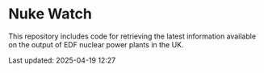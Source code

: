 # Nuke Watch

This repository includes code for retrieving the latest information available on the output of EDF nuclear power plants in the UK.

Last updated: 2025-04-19 12:27